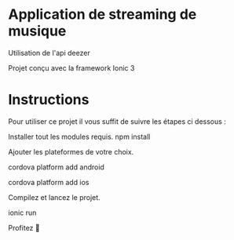 # Application de streaming de musique

Utilisation de l'api deezer


Projet conçu avec la framework Ionic 3

# Instructions
Pour utiliser ce projet il vous suffit de suivre les étapes ci dessous :

Installer tout les modules requis.
npm install 

Ajouter les plateformes de votre choix.

cordova platform add android


cordova platform add ios


Compilez et lancez le projet.


ionic run <PLATFORM>


Profitez 🎉
